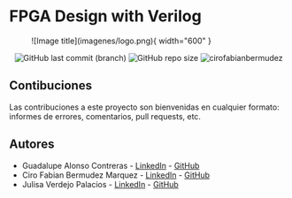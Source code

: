# FPGA Design with Verilog

<figure markdown>
  ![Image title](imagenes/logo.png){ width="600" }
</figure>

<p align="center">
<img alt="GitHub last commit (branch)" src="https://img.shields.io/github/last-commit/cirofabianbermudez/curso_fpga/main?logo=github">
<img alt="GitHub repo size" src="https://img.shields.io/github/repo-size/cirofabianbermudez/curso_fpga">
<img src="https://komarev.com/ghpvc/?username=cirofabianbermudez&label=views&color=orange&style=flat" alt="cirofabianbermudez" />
</p>

## Contibuciones
Las contribuciones a este proyecto son bienvenidas en cualquier formato: informes de errores, comentarios, pull requests, etc.

## Autores
- Guadalupe Alonso Contreras - [LinkedIn](https://www.linkedin.com/in/guadalupe-alonso-b099811ab/) - [GitHub](https://github.com/GuadalupeAlonso)
- Ciro Fabian Bermudez Marquez - [LinkedIn](https://www.linkedin.com/in/ciro-fabian-bermudez-marquez-a93096227/) - [GitHub](https://github.com/cirofabianbermudez)
- Julisa Verdejo Palacios - [LinkedIn](https://www.linkedin.com/in/julisa-verdejo-palacios-18291b229/) - [GitHub](https://github.com/julisaverdejo)
